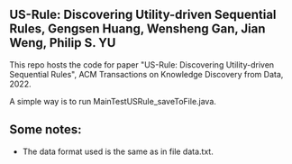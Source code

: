 ## US-Rule: Discovering Utility-driven Sequential Rules, Gengsen Huang, Wensheng Gan, Jian Weng, Philip S. YU
This repo hosts the code for paper "US-Rule: Discovering Utility-driven Sequential Rules", ACM Transactions on Knowledge Discovery from Data, 2022.

A simple way is to run MainTestUSRule_saveToFile.java.

**Some notes:**
--
- The data format used is the same as in file data.txt.
